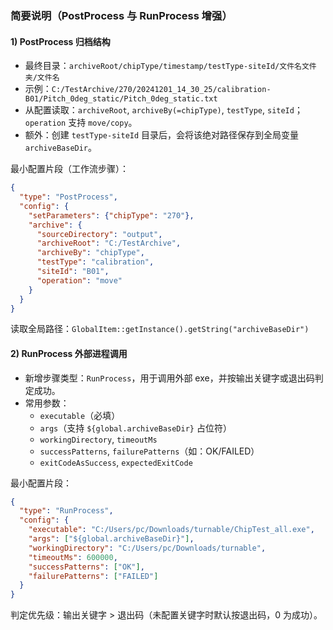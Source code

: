 ### 简要说明（PostProcess 与 RunProcess 增强）

#### 1) PostProcess 归档结构
- 最终目录：`archiveRoot/chipType/timestamp/testType-siteId/文件名文件夹/文件名`
- 示例：`C:/TestArchive/270/20241201_14_30_25/calibration-B01/Pitch_0deg_static/Pitch_0deg_static.txt`
- 从配置读取：`archiveRoot`, `archiveBy(=chipType)`, `testType`, `siteId`；`operation` 支持 `move/copy`。
- 额外：创建 `testType-siteId` 目录后，会将该绝对路径保存到全局变量 `archiveBaseDir`。

最小配置片段（工作流步骤）：
```json
{
  "type": "PostProcess",
  "config": {
    "setParameters": {"chipType": "270"},
    "archive": {
      "sourceDirectory": "output",
      "archiveRoot": "C:/TestArchive",
      "archiveBy": "chipType",
      "testType": "calibration",
      "siteId": "B01",
      "operation": "move"
    }
  }
}
```

读取全局路径：`GlobalItem::getInstance().getString("archiveBaseDir")`

#### 2) RunProcess 外部进程调用
- 新增步骤类型：`RunProcess`，用于调用外部 exe，并按输出关键字或退出码判定成功。
- 常用参数：
  - `executable`（必填）
  - `args`（支持 `${global.archiveBaseDir}` 占位符）
  - `workingDirectory`, `timeoutMs`
  - `successPatterns`, `failurePatterns`（如：OK/FAILED）
  - `exitCodeAsSuccess`, `expectedExitCode`

最小配置片段：
```json
{
  "type": "RunProcess",
  "config": {
    "executable": "C:/Users/pc/Downloads/turnable/ChipTest_all.exe",
    "args": ["${global.archiveBaseDir}"],
    "workingDirectory": "C:/Users/pc/Downloads/turnable",
    "timeoutMs": 600000,
    "successPatterns": ["OK"],
    "failurePatterns": ["FAILED"]
  }
}
```

判定优先级：输出关键字 > 退出码（未配置关键字时默认按退出码，0 为成功）。


